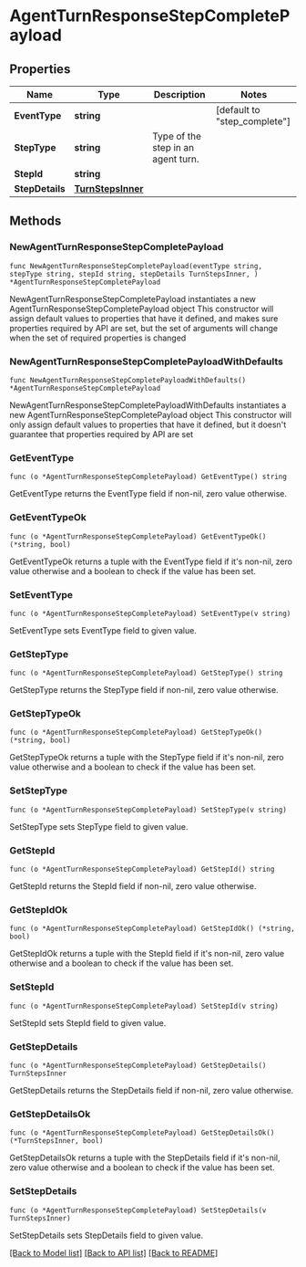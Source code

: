 # AgentTurnResponseStepCompletePayload

## Properties

Name | Type | Description | Notes
------------ | ------------- | ------------- | -------------
**EventType** | **string** |  | [default to "step_complete"]
**StepType** | **string** | Type of the step in an agent turn. | 
**StepId** | **string** |  | 
**StepDetails** | [**TurnStepsInner**](TurnStepsInner.md) |  | 

## Methods

### NewAgentTurnResponseStepCompletePayload

`func NewAgentTurnResponseStepCompletePayload(eventType string, stepType string, stepId string, stepDetails TurnStepsInner, ) *AgentTurnResponseStepCompletePayload`

NewAgentTurnResponseStepCompletePayload instantiates a new AgentTurnResponseStepCompletePayload object
This constructor will assign default values to properties that have it defined,
and makes sure properties required by API are set, but the set of arguments
will change when the set of required properties is changed

### NewAgentTurnResponseStepCompletePayloadWithDefaults

`func NewAgentTurnResponseStepCompletePayloadWithDefaults() *AgentTurnResponseStepCompletePayload`

NewAgentTurnResponseStepCompletePayloadWithDefaults instantiates a new AgentTurnResponseStepCompletePayload object
This constructor will only assign default values to properties that have it defined,
but it doesn't guarantee that properties required by API are set

### GetEventType

`func (o *AgentTurnResponseStepCompletePayload) GetEventType() string`

GetEventType returns the EventType field if non-nil, zero value otherwise.

### GetEventTypeOk

`func (o *AgentTurnResponseStepCompletePayload) GetEventTypeOk() (*string, bool)`

GetEventTypeOk returns a tuple with the EventType field if it's non-nil, zero value otherwise
and a boolean to check if the value has been set.

### SetEventType

`func (o *AgentTurnResponseStepCompletePayload) SetEventType(v string)`

SetEventType sets EventType field to given value.


### GetStepType

`func (o *AgentTurnResponseStepCompletePayload) GetStepType() string`

GetStepType returns the StepType field if non-nil, zero value otherwise.

### GetStepTypeOk

`func (o *AgentTurnResponseStepCompletePayload) GetStepTypeOk() (*string, bool)`

GetStepTypeOk returns a tuple with the StepType field if it's non-nil, zero value otherwise
and a boolean to check if the value has been set.

### SetStepType

`func (o *AgentTurnResponseStepCompletePayload) SetStepType(v string)`

SetStepType sets StepType field to given value.


### GetStepId

`func (o *AgentTurnResponseStepCompletePayload) GetStepId() string`

GetStepId returns the StepId field if non-nil, zero value otherwise.

### GetStepIdOk

`func (o *AgentTurnResponseStepCompletePayload) GetStepIdOk() (*string, bool)`

GetStepIdOk returns a tuple with the StepId field if it's non-nil, zero value otherwise
and a boolean to check if the value has been set.

### SetStepId

`func (o *AgentTurnResponseStepCompletePayload) SetStepId(v string)`

SetStepId sets StepId field to given value.


### GetStepDetails

`func (o *AgentTurnResponseStepCompletePayload) GetStepDetails() TurnStepsInner`

GetStepDetails returns the StepDetails field if non-nil, zero value otherwise.

### GetStepDetailsOk

`func (o *AgentTurnResponseStepCompletePayload) GetStepDetailsOk() (*TurnStepsInner, bool)`

GetStepDetailsOk returns a tuple with the StepDetails field if it's non-nil, zero value otherwise
and a boolean to check if the value has been set.

### SetStepDetails

`func (o *AgentTurnResponseStepCompletePayload) SetStepDetails(v TurnStepsInner)`

SetStepDetails sets StepDetails field to given value.



[[Back to Model list]](../README.md#documentation-for-models) [[Back to API list]](../README.md#documentation-for-api-endpoints) [[Back to README]](../README.md)


